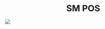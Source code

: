 


<p align="center">


<h1 align="center">SM POS</h1>
<img href="https://github.com/sm-software-colombia/sm-facturacion-pos" src="https://sm-software-colombia.github.io/sm/img/pos100.png" > 



